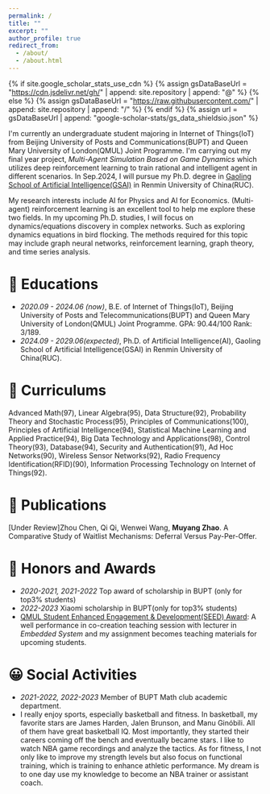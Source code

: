 ```yaml
---
permalink: /
title: ""
excerpt: ""
author_profile: true
redirect_from: 
  - /about/
  - /about.html
---
```


{% if site.google_scholar_stats_use_cdn %}
{% assign gsDataBaseUrl = "https://cdn.jsdelivr.net/gh/" | append: site.repository | append: "@" %}
{% else %}
{% assign gsDataBaseUrl = "https://raw.githubusercontent.com/" | append: site.repository | append: "/" %}
{% endif %}
{% assign url = gsDataBaseUrl | append: "google-scholar-stats/gs_data_shieldsio.json" %}

<span class='anchor' id='about-me'></span>

I'm currently an undergraduate student majoring in Internet of Things(IoT) from Beijing University of Posts and Communications(BUPT) and Queen Mary University of London(QMUL) Joint Programme. I'm carrying out my final year project, *Multi-Agent Simulation Based on Game Dynamics* which utilizes deep reinforcement learning to train rational and intelligent agent in different scenarios. In Sep.2024, I will pursue my Ph.D. degree in [Gaoling School of Artificial Intelligence(GSAI)](http://ai.ruc.edu.cn/) in Renmin University of China(RUC).

My research interests include AI for Physics and AI for Economics. (Multi-agent) reinforcement learning is an excellent tool to help me explore these two fields. In my upcoming Ph.D. studies, I will focus on dynamics/equations discovery in complex networks. Such as exploring dynamics equations in bird flocking. The methods required for this topic may include graph neural networks, reinforcement learning, graph theory, and time series analysis.


# 🏫 Educations
- *2020.09 - 2024.06 (now)*, B.E. of Internet of Things(IoT), Beijing University of Posts and Telecommunications(BUPT) and Queen Mary University of London(QMUL) Joint Programme. GPA: 90.44/100 Rank: 3/189.
- *2024.09 - 2029.06(expected)*, Ph.D. of Artificial Intelligence(AI), Gaoling School of Artificial Intelligence(GSAI) in Renmin University of China(RUC).

# 📖 Curriculums
Advanced Math(97), Linear Algebra(95), Data Structure(92), Probability Theory and Stochastic Process(95), Principles of Communications(100), Principles of Artificial Intelligence(94), Statistical Machine Learning and Applied Practice(94), Big Data Technology and Applications(98), Control Theory(93), Database(94), Security and Authentication(91), Ad Hoc Networks(90), Wireless Sensor Networks(92), Radio Frequency Identification(RFID)(90), Information Processing Technology on Internet of Things(92).

# 📝 Publications 
[Under Review]Zhou Chen, Qi Qi, Wenwei Wang, **Muyang Zhao**. A Comparative Study of Waitlist Mechanisms: Deferral Versus Pay-Per-Offer.


# 🥇 Honors and Awards
- *2020-2021, 2021-2022* Top award of scholarship in BUPT (only for top3% students)
- *2022-2023* Xiaomi scholarship in BUPT(only for top3% students) 
- [QMUL Student Enhanced Engagement & Development(SEED) Award](https://www.qmul.ac.uk/eecs/china/jtlc/project-showcase/co-creation/): A well performance in co-creation teaching session with lecturer in *Embedded System* and my assignment becomes teaching materials for upcoming students.

# 😀 Social Activities
- *2021-2022, 2022-2023* Member of BUPT Math club academic department.
- I really enjoy sports, especially basketball and fitness. In basketball, my favorite stars are James Harden, Jalen Brunson, and Manu Ginóbili. All of them have great basketball IQ. Most importantly, they started their careers coming off the bench and eventually became stars. I like to watch NBA game recordings and analyze the tactics. As for fitness, I not only like to improve my strength levels but also focus on functional training, which is training to enhance athletic performance. My dream is to one day use my knowledge to become an NBA trainer or assistant coach.

